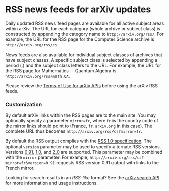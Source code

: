 RSS news feeds for arXiv updates
================================

Daily updated RSS news feed pages are available for all active subject
areas within arXiv. The URL for each category (whole archive or subject
class) is constructed by appending the category name to
`http://arxiv.org/rss/`. For example, the URL for the RSS page for the
Computer Science archive is `http://arxiv.org/rss/cs`.

News feeds are also available for individual subject classes of archives
that have subject classes. A specific subject class is selected by
appending a period (.) and the subject class letters to the URL. For
example, the URL for the RSS page for Mathematics -- Quantum Algebra is
`http://arxiv.org/rss/math.QA`.

Please review the [Terms of Use for arXiv APIs](/help/api/tou.md) before using the
arXiv RSS feeds.

### Customization

By default arXiv links within the RSS pages are to the main site. You
may optionally specify a parameter `mirror=fr`, where `fr` is the
country code of the mirror links should point to (France, `fr.arxiv.org`
in this case). The complete URL thus becomes
`http://arxiv.org/rss/cs?mirror=fr`.

By default the RSS output complies with the [RSS 1.0
specification](http://web.resource.org/rss/1.0/). The optional `version`
parameter may be used to specify alternate RSS versions. Versions
[0.91](http://backend.userland.com/rss091),
[1.0](http://web.resource.org/rss/1.0/), and
[2.0](http://blogs.law.harvard.edu/tech/rss) are supported. This
parameter may be combined with the `mirror` parameter. For example,
`http://arxiv.org/rss/cs?mirror=fr&version=0.91` requests RSS version
0.91 output with links to the French mirror.

Looking for search results in an *RSS-like* format? See the [arXiv search 
API](/help/api/index.md) for more information and usage instructions.